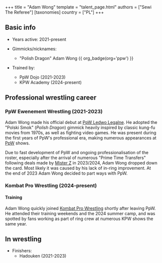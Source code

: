 +++
title = "Adam Wong"
template = "talent_page.html"
authors = ["Sewi The Referee"]
[taxonomies]
country = ["PL"]
+++

## Basic info

* Years active: 2021-present

* Gimmicks/nicknames: 
  - "Polish Dragon" Adam Wong {{ org_badge(org='ppw') }}

* Trained by:
  - PpW Dojo (2021-2023)
  - KPW Academy (2024-present)

## Professional wrestling career

### PpW Ewenement Wrestling (2021-2023)

Adam Wong made his official debut at [PpW Ledwo Legalne](@/e/ppw/2021-06-12-ppw-ledwo-legalne.md). He adopted the "Polski Smok" (_Polish Dragon_) gimmick heavily inspired by classic kung-fu movies from 1970s, as well as fighting video games. He was present during the first years of PpW's professional era, making numerous appearances at [PpW](@/o/ppw.md) shows. 

Due to fast development of PpW and ongoing professionalisation of the roster, especially after the arrival of numerous "Prime Time Transfers" following deals made by [Mister Z](@/w/mister-z.md) in 2023/2024, Adam Wong dropped down the card. Most likely it was caused by his lack of in-ring improvement. At the end of 2023 Adam Wong decided to part ways with PpW.

### Kombat Pro Wrestling (2024-present)

#### Training

Adam Wong quickly joined [Kombat Pro Wrestling](@/o/kpw.md) shortly after leaving PpW. He attended their training weekends and the 2024 summer camp, and was spotted by fans working as part of ring crew at numerous KPW shows the same year. 

## In wrestling

* Finishers:
  - Hadouken (2021-2023)
 
